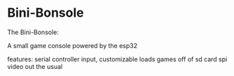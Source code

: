 # Bini-Bonsole

The Bini-Bonsole:

A small game console powered by the esp32

features:
  serial controller input, customizable
  loads games off of sd card
  spi video out
  the usual



